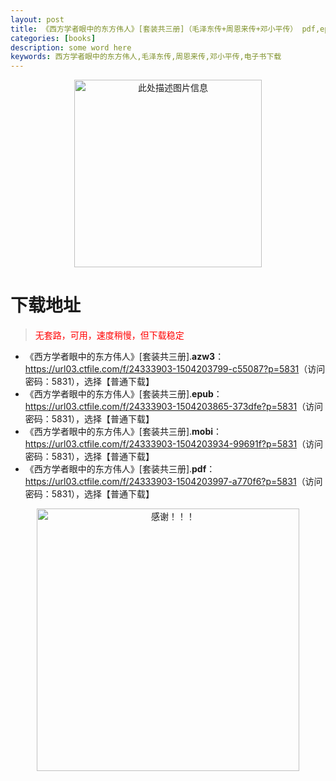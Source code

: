 ```yaml
---
layout: post
title: 《西方学者眼中的东方伟人》[套装共三册]（毛泽东传+周恩来传+邓小平传） pdf,epub,mobi,azw3 电子书网盘下载
categories: [books]
description: some word here
keywords: 西方学者眼中的东方伟人,毛泽东传,周恩来传,邓小平传,电子书下载
---
```


<div align="center"><img src="https://qweree.cn/wp-content/uploads/2025/05/xfyzddfwr-tuya.png" alt="此处描述图片信息" width="300px" height="auto"></div>

# 下载地址

> <p style="color:red" >无套路，可用，速度稍慢，但下载稳定</p>

- 《西方学者眼中的东方伟人》[套装共三册].**azw3**：<https://url03.ctfile.com/f/24333903-1504203799-c55087?p=5831>（访问密码：5831），选择【普通下载】
- 《西方学者眼中的东方伟人》[套装共三册].**epub**：<https://url03.ctfile.com/f/24333903-1504203865-373dfe?p=5831>（访问密码：5831），选择【普通下载】
- 《西方学者眼中的东方伟人》[套装共三册].**mobi**：<https://url03.ctfile.com/f/24333903-1504203934-99691f?p=5831>（访问密码：5831），选择【普通下载】
- 《西方学者眼中的东方伟人》[套装共三册].**pdf**：<https://url03.ctfile.com/f/24333903-1504203997-a770f6?p=5831>（访问密码：5831），选择【普通下载】

<div align="center"><img src="https://pic.imgdb.cn/item/6707df6bd29ded1a8ce37031.gif" alt="感谢！！！" width="420px" height="auto"/></div>
